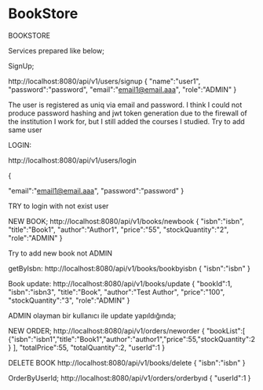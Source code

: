 # BookStore
BOOKSTORE

Services prepared like below;
 

SignUp;

http://localhost:8080/api/v1/users/signup
{
  "name":"user1",
  "password":"password",
  "email":"email1@email.aaa",
  "role":"ADMIN"
}

The user is registered as uniq via email and password. I think I could not produce password hashing and jwt token generation due to the firewall of the institution I work for, but I still added the courses I studied. 
Try to add same user
 
LOGIN:

http://localhost:8080/api/v1/users/login

{
  
  "email":"email1@email.aaa",
  "password":"password"
}

 
TRY to login with not exist user
 

NEW BOOK;
http://localhost:8080/api/v1/books/newbook
{
    "isbn":"isbn",
    "title":"Book1",
    "author":"Author1",
    "price":"55",
    "stockQuantity":"2",
    "role":"ADMIN"
}
 
Try to add new book not ADMIN
 
getByIsbn:
http://localhost:8080/api/v1/books/bookbyisbn
{
  "isbn":"isbn"
}
 

Book update:
http://localhost:8080/api/v1/books/update
{
    "bookId":1,
    "isbn":"isbn3",
    "title":"Book",
    "author":"Test Author",
    "price":"100",
    "stockQuantity":"3",
    "role":"ADMIN"
}
 
ADMIN olayman bir kullanıcı ile update yapıldığında;
 

NEW ORDER;
http://localhost:8080/api/v1/orders/neworder
{
  "bookList":[
  {"isbn":"isbn1","title":"Book1","author":"author1","price":55,"stockQuantity":2}
  ],
  "totalPrice":55,
  "totalQuantity":2,
  "userId":1
} 

DELETE BOOK
http://localhost:8080/api/v1/books/delete
{
    "isbn":"isbn"
}
 

OrderByUserId;
http://localhost:8080/api/v1/orders/orderbyıd
{
  "userId":1
}
